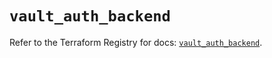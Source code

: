 # `vault_auth_backend`

Refer to the Terraform Registry for docs: [`vault_auth_backend`](https://registry.terraform.io/providers/hashicorp/vault/4.4.0/docs/resources/auth_backend).
